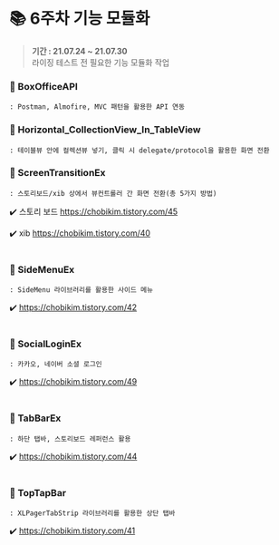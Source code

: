 # 📚 6주차 기능 모듈화 

> **기간 : 21.07.24 ~ 21.07.30**  
> 라이징 테스트 전 필요한 기능 모듈화 작업

### 📌  BoxOfficeAPI
```
: Postman, Almofire, MVC 패턴을 활용한 API 연동 
```
### 📌  Horizontal_CollectionView_In_TableView
```
: 테이블뷰 안에 컬렉션뷰 넣기, 클릭 시 delegate/protocol을 활용한 화면 전환
```
### 📌  ScreenTransitionEx
```
: 스토리보드/xib 상에서 뷰컨트롤러 간 화면 전환(총 5가지 방법)
```
✔️ 스토리 보드 https://chobikim.tistory.com/45

✔️ xib https://chobikim.tistory.com/40
<br><br>
### 📌  SideMenuEx
```
: SideMenu 라이브러리를 활용한 사이드 메뉴 
```
✔️ https://chobikim.tistory.com/42
<br><br>
### 📌  SocialLoginEx
```
: 카카오, 네이버 소셜 로그인 
```
✔️ https://chobikim.tistory.com/49
<br><br>
### 📌  TabBarEx
```
: 하단 탭바, 스토리보드 레퍼런스 활용
```
✔️ https://chobikim.tistory.com/44
<br><br>
### 📌  TopTapBar
```
: XLPagerTabStrip 라이브러리를 활용한 상단 탭바 
```
✔️ https://chobikim.tistory.com/41
